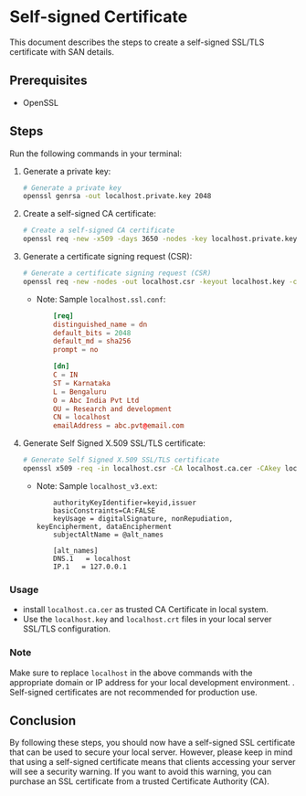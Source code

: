 # Self-signed Certificate

This document describes the steps to create a self-signed SSL/TLS certificate with SAN details.

## Prerequisites

* OpenSSL

## Steps

Run the following commands in your terminal:

1. Generate a private key:

    ```bash
    # Generate a private key
    openssl genrsa -out localhost.private.key 2048
    ```

2. Create a self-signed CA certificate:

    ```bash
    # Create a self-signed CA certificate
    openssl req -new -x509 -days 3650 -nodes -key localhost.private.key -sha256 -out localhost.ca.cer
    ```

3. Generate a certificate signing request (CSR):

    ```bash
    # Generate a certificate signing request (CSR)
    openssl req -new -nodes -out localhost.csr -keyout localhost.key -config localhost.ssl.conf
    ```

    * Note: Sample `localhost.ssl.conf`:

        ```conf
            [req]
            distinguished_name = dn
            default_bits = 2048
            default_md = sha256
            prompt = no

            [dn]
            C = IN
            ST = Karnataka
            L = Bengaluru
            O = Abc India Pvt Ltd
            OU = Research and development
            CN = localhost
            emailAddress = abc.pvt@email.com
        ```

4. Generate Self Signed X.509 SSL/TLS certificate:

    ```bash
    # Generate Self Signed X.509 SSL/TLS certificate
    openssl x509 -req -in localhost.csr -CA localhost.ca.cer -CAkey localhost.private.key -CAcreateserial -out localhost.crt -days 3650 -extfile localhost_v3.ext
    ```

    * Note: Sample `localhost_v3.ext`:

        ```ext
            authorityKeyIdentifier=keyid,issuer
            basicConstraints=CA:FALSE
            keyUsage = digitalSignature, nonRepudiation, keyEncipherment, dataEncipherment
            subjectAltName = @alt_names

            [alt_names]
            DNS.1   = localhost
            IP.1   = 127.0.0.1
        ```

### Usage

* install `localhost.ca.cer` as trusted CA Certificate in local system.
* Use the `localhost.key` and `localhost.crt` files in your local server SSL/TLS configuration.

### Note

Make sure to replace `localhost` in the above commands with the appropriate domain or IP address for your local development environment. . Self-signed certificates are not recommended for production use.

## Conclusion

By following these steps, you should now have a self-signed SSL certificate that can be used to secure your local server. However, please keep in mind that using a self-signed certificate means that clients accessing your server will see a security warning. If you want to avoid this warning, you can purchase an SSL certificate from a trusted Certificate Authority (CA).
